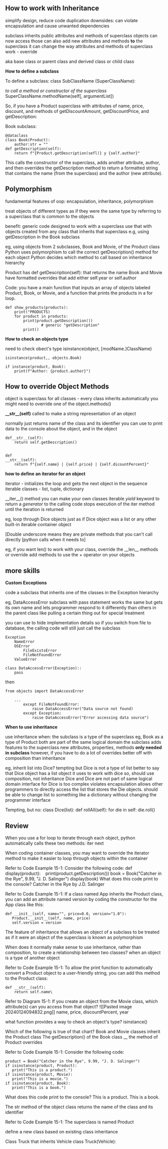## How to work with Inheritance

simplify design, reduce code duplication
	downsides: can violate encapsulation and cause unwanted dependencies

subclass inherits public attributes and methods of superclass
	objects can now access those
	can also add new attributes and methods **to** the superclass
	it can change the way attributes and methods of superclass work - override

aka base class or parent class and derived class or child class

**How to define a subclass**

To define a subclass:
class SubClassName (SuperClassName):

*to call a method or constructor of the superclass*
	SuperClassName.methodName(self[, argumentList])


So, if you have a Product superclass with attributes of name, price, discount, and methods of getDiscountAmount, getDiscountPrice, and getDescription:

Book subclass:

	@dataclass
	class Book(Product):
		author:str = ""
	def getDescription(self):
		return f"{Product.getDescription(sefl)} y {self.author}"

This calls the constructor of the superclass, adds another attribute, author, and then overrides the getDescription method to return a formatted string that contains the name (from the superclass) and the author (new attribute).



## Polymorphism

fundamental features of oop: encapsulation, inheritance, polymorphism

treat objects of different types as if they were the same type by referring to a superclass that is common to the objects

benefit: generic code designed to work with a superclass
	use that with objects created from any class that inherits that superclass
	e.g, using getDescription in the Book subclass

eg, using objects from 2 subclasses, Book and Movie, of the Product class
	Python uses polymorphism to call the correct getDescription() method for each object
	Python decides which method to call based on inheritance hierarchy

Product has def getDescription(self): that returns the name
Book and Movie have formatted overrides that add either self.year or self.author 

Code: you have a main function that inputs an array of objects labeled Product, Book, or Movie, and a function that prints the products in a for loop.

	def show_products(products):
		print("PRODUCTS)
		for product in products:
			print(product.getDescription()) 
					# generic "getDescription"
			print()


**How to check an objects type**

need to check obect's type
	isinstance(object, [modName.]ClassName)

	isinstance(product,, objects.Book)

	if instance(product, Book):
		print(f"Author: {product.author}")


## How to override Object Methods

object is superclass for all classes - every class inherits automatically
you might need to override one of the object.methods()

**\_\_str\_\_(self)**
	called to make a string representation of an object

normally just returns name of the class and its identifier
you can use to print data to the console about the object, and in the object

	def__str__(self):
		return self.getDescription()


	def 
	__str__(self):
		return f"{self.name} | {self.price} | {self.dicountPercent}"

**how to define an iterator for an object**

iterator - initializes the loop and gets the next object in the sequence
	iterable classes - list, tuple, dictionary

 \_\_iter\_\_() method
	you can make your own classes iterable
	*yield* keyword to return a *generator* to the calling code
		stops execution of the iter method until the iteration is returned

eg, loop through Dice objects
	just as if Dice object was a list or any other built-in iterable container object

[Double underscore means they are private methods that you can't call directly
	[python calls when it needs to]

eg, if you want len() to work with your class, override the \_\_len\_\_ methods
	or override add methods to use the + operator on your objects


## more skills

**Custom Exceptions**

code a subclass that inherits one of the classes in the Exception hierarchy

eg, DataAccessError subclass with pass statement
	works the same but gets its own name 
	and lets programmer respond to it differently than others in the parent class
	like pulling a certain thing out for special treatment

you can use to hide implementation details
	so if you switch from file to database, the calling code will still just call the subclass

	Exception
		NameError
		OSError
			FileExistsError
			FileNotFoundError
		ValueError

	class DataAccessError(Exception)::
		pass

then

	from objects import DataAccessError

		...
			except FileNotFoundError:
				raise DataAccessError("Data source not found)
			except Exception:
				raise DataAccessError("Error accessing data source")



**When to use inheritance**

use inheritance when:
	the subclass is a type of the superclass
		eg, Book as a type of Product
	 both are part of the same logical domain
	the subclass adds features to the superclass
		new attributes, properties, methods **only needed in subclass**
		however, if you have to do a lot of overrides better off with composition than inheritance

eg, inherit list into Dice? tempting
	but Dice is not a type of list
		better to say that Dice object has a list object it uses to work with dice
			so, should use composition, not inheritance
	Dice and Dice are not part of same logical domain
	interface for Dice is too complex
	violates encapsulation
		allows other programmers to directly access the list that stores the Die objects.
			should be able to change list to something like a dictionary without changing the programmer interface

Tempting, but no:
	class Dice(list):
		def rollAll(self):
			for die in self:
				die.roll()



## Review

When you use a for loop to iterate through each object, python automatically calls these two methods:
	iter
	next

When coding container classes, you may want to override the iterator method to
	make it easier to loop through objects within the container

Refer to Code Example 15-1: Consider the following code:
	def display(product):
	   print(product.getDescription())
	book = Book("Catcher in the Rye", 9.99, "J. D. Salinger")
	display(book)
What does this code print to the console?
	Catcher in the Rye by J.D. Salinger

Refer to Code Example 15-1: If a class named App inherits the Product class, you can add an attribute named version by coding the constructor for the App class like this:

	def __init__(self, name="", price=0.0, version="1.0"):
	   Product.__init__(self, name, price)
	   self.version = version


The feature of inheritance that allows an object of a subclass to be treated as if it were an object of the superclass is known as
	polymorphism


When does it normally make sense to use inheritance, rather than composition, to create a relationship between two classes?
	  when an object is a type of another object


Refer to Code Example 15-1: To allow the print function to automatically convert a Product object to a user-friendly string, you can add this method to the Product class:

	def __str__(self):
	    return self.name\

Refer to Diagram 15-1: If you create an object from the Movie class, which attribute(s) can you access from that object?
![[Pasted image 20240124094832.png]]
	name, price, discountPercent, year

what function provides a way to check an object's type?
	isinstance()

Which of the following is true of that chart?
	Book and Movie classes inherit the Product class
The getDescription() of the Book class __ the method of Product
	overrides


Refer to Code Example 15-1: Consider the following code:

	product = Book("Catcher in the Rye", 9.99, "J. D. Salinger")
	if isinstance(product, Product):
	   print("This is a product.")
	if isinstance(product, Movie):
	   print("This is a movie.")
	if isinstance(product, Book):
	   print("This is a book.")

What does this code print to the console?
	This is a product.
	This is a book.

The str method of the object class returns the
	name of the class and its identifier

Refer to Code Example 15-1: The superclass is named
	Product


define a new class based on existing class
	inheritance

Class Truck that inherits Vehicle
	class Truck(Vehicle):